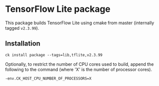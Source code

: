 # TensorFlow Lite package

This package builds TensorFlow Lite using cmake from master (internally tagged `v2.3.99`).


## Installation

```
ck install package --tags=lib,tflite,v2.3.99
```

Optionally, to restrict the number of CPU cores used to build, append the following to the command (where 'X' is the number of processor cores).

```
-env.CK_HOST_CPU_NUMBER_OF_PROCESSORS=X
```

